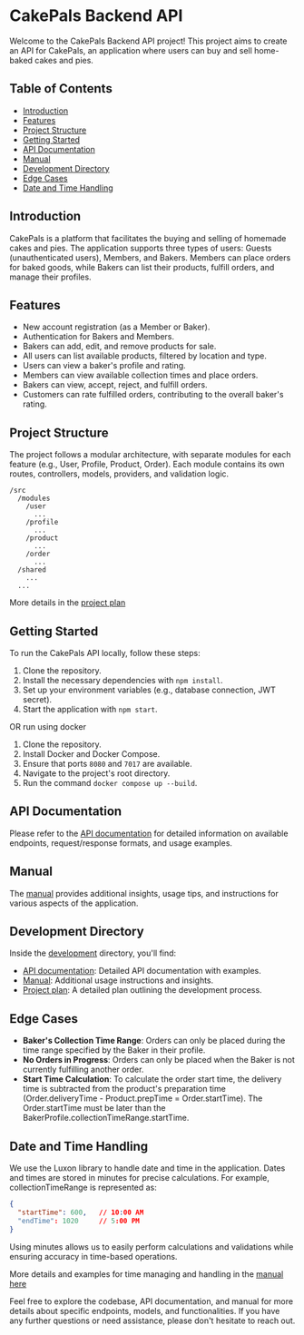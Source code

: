 # CakePals Backend API

Welcome to the CakePals Backend API project! This project aims to create an API for CakePals, an application where users can buy and sell home-baked cakes and pies.

## Table of Contents

- [Introduction](#introduction)
- [Features](#features)
- [Project Structure](#project-structure)
- [Getting Started](#getting-started)
- [API Documentation](#api-documentation)
- [Manual](#manual)
- [Development Directory](#development-directory)
- [Edge Cases](#edge-cases)
- [Date and Time Handling](#date-and-time-handling)

## Introduction

CakePals is a platform that facilitates the buying and selling of homemade cakes and pies. The application supports three types of users: Guests (unauthenticated users), Members, and Bakers. Members can place orders for baked goods, while Bakers can list their products, fulfill orders, and manage their profiles.

## Features

- New account registration (as a Member or Baker).
- Authentication for Bakers and Members.
- Bakers can add, edit, and remove products for sale.
- All users can list available products, filtered by location and type.
- Users can view a baker's profile and rating.
- Members can view available collection times and place orders.
- Bakers can view, accept, reject, and fulfill orders.
- Customers can rate fulfilled orders, contributing to the overall baker's rating.

## Project Structure

The project follows a modular architecture, with separate modules for each feature (e.g., User, Profile, Product, Order). Each module contains its own routes, controllers, models, providers, and validation logic.

```
/src
  /modules
    /user
      ...
    /profile
      ...
    /product
      ...
    /order
      ...
  /shared
    ...
  ...
```

More details in the [project plan](./development/project-plan/index.md)

## Getting Started

To run the CakePals API locally, follow these steps:

1. Clone the repository.
2. Install the necessary dependencies with `npm install`.
3. Set up your environment variables (e.g., database connection, JWT secret).
4. Start the application with `npm start`.

OR run using docker

1. Clone the repository.
2. Install Docker and Docker Compose.
3. Ensure that ports `8080` and `7017` are available.
4. Navigate to the project's root directory.
5. Run the command `docker compose up --build`.

## API Documentation

Please refer to the [API documentation](development/api-docs/index.md) for detailed information on available endpoints, request/response formats, and usage examples.

## Manual

The [manual](development/manual/index.md) provides additional insights, usage tips, and instructions for various aspects of the application.

## Development Directory

Inside the [development](development) directory, you'll find:

- [API documentation](development/api-docs/index.md): Detailed API documentation with examples.
- [Manual](development/manual/index.md): Additional usage instructions and insights.
- [Project plan](development/project-plan/index.md): A detailed plan outlining the development process.

## Edge Cases

- **Baker's Collection Time Range**: Orders can only be placed during the time range specified by the Baker in their profile.
- **No Orders in Progress**: Orders can only be placed when the Baker is not currently fulfilling another order.
- **Start Time Calculation**: To calculate the order start time, the delivery time is subtracted from the product's preparation time (Order.deliveryTime - Product.prepTime = Order.startTime). The Order.startTime must be later than the BakerProfile.collectionTimeRange.startTime.

## Date and Time Handling

We use the Luxon library to handle date and time in the application. Dates and times are stored in minutes for precise calculations. For example, collectionTimeRange is represented as:

```json
{
  "startTime": 600,   // 10:00 AM
  "endTime": 1020     // 5:00 PM
}
```

Using minutes allows us to easily perform calculations and validations while ensuring accuracy in time-based operations.

More details and examples for time managing and handling in the [manual here](./development/manual/man-02-manage-time.md)

Feel free to explore the codebase, API documentation, and manual for more details about specific endpoints, models, and functionalities. If you have any further questions or need assistance, please don't hesitate to reach out.

